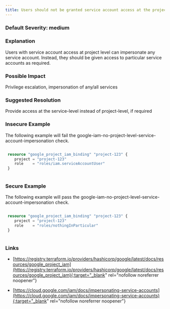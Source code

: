 ```yaml
---
title: Users should not be granted service account access at the project level
---
```


### Default Severity: <span class="severity medium">medium</span>

### Explanation

Users with service account access at project level can impersonate any service account. Instead, they should be given access to particular service accounts as required.

### Possible Impact
Privilege escalation, impersonation of any/all services

### Suggested Resolution
Provide access at the service-level instead of project-level, if required


### Insecure Example

The following example will fail the google-iam-no-project-level-service-account-impersonation check.
```terraform

 resource "google_project_iam_binding" "project-123" {
 	project = "project-123"
 	role    = "roles/iam.serviceAccountUser"
 }
 
```



### Secure Example

The following example will pass the google-iam-no-project-level-service-account-impersonation check.
```terraform

 resource "google_project_iam_binding" "project-123" {
 	project = "project-123"
 	role    = "roles/nothingInParticular"
 }
 			
```



### Links


- [https://registry.terraform.io/providers/hashicorp/google/latest/docs/resources/google_project_iam](https://registry.terraform.io/providers/hashicorp/google/latest/docs/resources/google_project_iam){:target="_blank" rel="nofollow noreferrer noopener"}

- [https://cloud.google.com/iam/docs/impersonating-service-accounts](https://cloud.google.com/iam/docs/impersonating-service-accounts){:target="_blank" rel="nofollow noreferrer noopener"}



